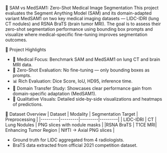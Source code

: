 🧠 SAM vs MedSAM1: Zero-Shot Medical Image Segmentation
This project evaluates the Segment Anything Model (SAM) and its domain-adapted variant MedSAM1 on two key medical imaging datasets — LIDC-IDRI (lung CT nodules) and RSNA BraTS (brain tumor MRI). The goal is to assess their zero-shot segmentation performance using bounding box prompts and visualize where medical-specific fine-tuning improves segmentation outcomes.

🚀 Project Highlights
- 🔬 Medical Focus: Benchmark SAM and MedSAM1 on lung CT and brain MRI data.
- 🎯 Zero-Shot Evaluation: No fine-tuning — only bounding boxes as prompts.
- 📊 Rich Evaluation: Dice Score, IoU, HD95, inference time.
- 🧠 Domain Transfer Study: Showcases clear performance gain from domain-specific adaptation (MedSAM1).
- 📸 Qualitative Visuals: Detailed side-by-side visualizations and heatmaps of predictions.

📁 Dataset Overview
| Dataset |	Modality | Segmentation Target | Preprocessing |
|---------|---------|---------|---------|
| LIDC-IDRI |	CT | Lung Nodules | PNG slices with nodule masks |
|RSNA BraTS | T1CE MRI| Enhancing Tumor Region | NIfTI → Axial PNG slices |
- Ground truth for LIDC aggregated from 4 radiologists.
- BraTS data extracted from official 2021 competition dataset.
